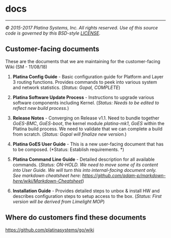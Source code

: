 # docs

---

*&copy; 2015-2017 Platina Systems, Inc. All rights reserved.
Use of this source code is governed by this BSD-style [LICENSE].*

[LICENSE]: ../LICENSE

## Customer-facing documents
These are the documents that we are maintaining for the customer-facing Wiki (SM - 11/08/18)
1. **Platina Config Guide** - Basic configuration guide for Platform and Layer 3 routing functions. Provides commands to peek into various system and network statistics. (*Status: Gopal, COMPLETE*)
2. **Platina Software Update Process** - Instructions to upgrade various software components including Kernel. (*Status: Needs to be edited to reflect new build process.*)
3. **Release Notes** - Converging on Release v1.1. Need to bundle together *GoES-BMC*, *GoES-boot*, the kernel module *platina-mk1*, *GoES* within the Platina build process. We need to validate that we can complete a build from scratch. (*Status: Gopal will finalize new version.*)
4. **Platina GoES User Guide** - This is a new user-facing document that has to be composed. (*Status: Establish requirements. *)

5. **Platina Command Line Guide** - Detailed description for all available commands. (*Status: ON-HOLD. We need to move some of its content into User Guide. We will turn this into internal-facing document only. See markdown cheatsheet here: https://github.com/adam-p/markdown-here/wiki/Markdown-Cheatsheet*)
6. **Installation Guide** - Provides detailed steps to unbox & install HW and describes configuration steps to setup access to the box. (*Status: First version will be derived from Limelight MOP*)

## Where do customers find these documents
https://github.com/platinasystems/go/wiki

